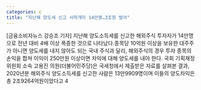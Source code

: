 ```yaml
---
categories: c
title: "지난해 양도세 신고 서학개미 14만명…3조원 벌어"
---
```

[금융소비자뉴스 강승조 기자] 지난해 양도소득세를 신고한 해외주식 투자자가 14만명으로 전년 대비 4배 이상 폭증한 것으로 나타났다.종목당 10억원 이상을 보유한 대주주가 아니면 양도세를 내지 않아도 되는 국내 주식과 달리, 해외주식의 경우 투자 종목의 손익을 합쳐 이익이 250만원 이상이면 차익에 대해 양도세를 내야 한다. 국회 기획재정위원회 소속 고용진 의원(더불어민주당)은 국세청에서 제출받은 자료를 살펴본 결과, 2020년분 해외주식 양도소득세를 신고한 사람은 13만9909명이며 이들의 양도차익은 총 2조9264억원이었다고 4